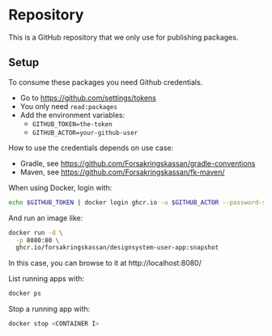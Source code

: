 # Repository

This is a GitHub repository that we only use for publishing packages.

## Setup

To consume these packages you need Github credentials.

- Go to <https://github.com/settings/tokens>
- You only need `read:packages`
- Add the environment variables:
  - `GITHUB_TOKEN=the-token`
  - `GITHUB_ACTOR=your-github-user`

How to use the credentials depends on use case:

- Gradle, see https://github.com/Forsakringskassan/gradle-conventions
- Maven, see https://github.com/Forsakringskassan/fk-maven/

When using Docker, login with:

```sh
echo $GITHUB_TOKEN | docker login ghcr.io -u $GITHUB_ACTOR --password-stdin
```

And run an image like:

```sh
docker run -d \
  -p 8080:80 \
  ghcr.io/forsakringskassan/designsystem-user-app:snapshot
```

In this case, you can browse to it at http://localhost:8080/

List running apps with:

```sh
docker ps
```

Stop a running app with:

```sh
docker stop <CONTAINER I>
```
